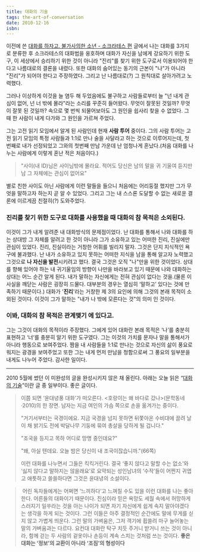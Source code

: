 ```yaml
---
title: 대화의 기술
tags: the-art-of-conversation
date: 2010-12-16
isbn:
---
```

이전에 쓴 [대화를 하자고. 불가사의한 소년 - 소크라테스 편](/lets-talk) 글에서 나는 대화를
3가지로 분류한 후 소크라테스의 대화법을 옹호하며 대화가 자신을 남에게 강요하기 위한 도구, 이 세상에서 승리하기 위한 것이 아니라
"진리"를 찾기 위한 도구로서 이용되어야 한다고 나름대로의 결론을 내렸다. 또한 대화의 숨어있는 동기의 근본이 "나"가
아니라 "진리"가 되어야 한다고 주장하였다. 그리고 난 나름대로(?) 그 원칙대로 살아가려고 노력했다. 

그러나 이상하게 이것을
늘 염두 해 두었음에도 불구하고 사람들로부터 늘 "넌 내게 관심이 없어, 넌 너 밖에 몰라"라는 소리를 꾸준히 들어왔다. 무엇이
잘못된 것일까? 무엇이 잘못 된 것일까? 속으로 몇 번씩 되물어보아도 그 원인을 쉽사리 찾을 수 없었다. 그때 한 사람이 내게 다가와 그 원인을 가르쳐 주었다.

그는 고전 읽기 모임에서 알게 된 사람인데 현재 **사람 투어** 중이다. 그의 사람 투어는 고전 읽기 모임의 특정 사람들과 1:1로 만나
술을 사달라고 하는 것으로 이루어지는데, 첫 번째로 내가 선정되었고 그와의 첫번째 만남 가운데 난 엄청나게 혼났다.(처음 대화를 나누는 사람에게 이렇게
혼난 적은 처음이다.)

> "사이(내 ID)님은 사이님밖에 몰라요. 적어도
당신은 남의 말을 귀 기울여 듣지만 남 그 자체에는 관심이 없어요"

별로 친한 사이도 아닌 사람에게 이런 말들을 들으니 처음에는 어리둥절 했지만 그가 무엇을 말하고자 하는지 곧 알 수 있었다. 그리고 그는 내 스스론 도달할 수 없는 새로운 결론에 이르게끔 친절히(?) 도와주었다.

### 진리를 찾기 위한 도구로 대화를 사용했을 때 대화의 참 목적은 소외된다.

이것이 그가 내게 알려준 내 대화방식의 문제점이었다. 난 대화를 통해서 나와 대화를 하는 상대방 그 자체를 알려고 한 것이 아니라 그가
소유하고 있는 어떠한 진리, 진실에만 관심이 있었다. 진리, 진실이라는 거창한 어휘를 빌리지 말자. 그것은 단지 지식적인 욕구에 불과했다. 난
내가 소유하고 있지 못하는 어떠한 지식을 남을 통해 알고자 노력했고 그것으로 **나
자신을 발전**시키려고 했다. 결국 그것은 오직 "나"만을 위한 것이었다. 상대를 향해 있어야 하는 내 귀기울임의 방향이 나만을 바라보고 있기 때문에 나와 대화하는 상대는 어느 순간 알게 된다. 내가 말하는 자신에게는 전혀 관심이 없다는
것을.(물론 이 사실을 깨닫는 사람은 굉장히 드물다. 대부분의 경우는 열심히 ‘말하고’ 있다는 것에 만족하기 때문이다.) 대화가 '**진리**'라는 거창한 제 3의 요인에 의해 그것의 본래 목적이 소외된 것이다. 이것이 그가 말하는 "내가 나 밖에 모른다는
것"의 의미 인 것이다.

### 이봐, 대화의 참 목적은 관계맺기 에 있다고.

그는 그것이 대화의 목적이라 주장했다. 그에게 있어 대화란 본래 목적은 ‘나’를 충분히 표현하고 ‘너‘를 충분히 알기 위한 도구였다. 그는 이것의 가치를 문자나 말을 통해서가 아니라 행동으로
보여주었다. 짬을 내 사람들을 1:1로 만나는 것으로 자신의 삶이 풍요로워지는 광경을 보여주었고 또한 그는 내게 먼저 만남을 청함으로써 그 풍요의
일부분을 내게도 나누어 주었다. 감사한 일이다.

---------------------

2010 5월에 썼던 이 미완성의 글을 완성시키지 않은 채 올린다. 아래는 오늘 읽은 “[대화의 기술](http://h21.hani.co.kr/arti/COLUMN/130/28107.html)”이란 글 중 일부이다. 좋은 글이다.

> 이쯤 되면 ‘윤대녕풍 대화’가
떠오른다. <호랑이는 왜 바다로 갔나>(문학동네·2010)의
한 장면. 남자는 지금 여인의 가슴 쪽으로 손을 옮겨가는 중이다. 
>
>"거기서부터는
국경이에요.
지금 국경을 넘지 못하면 뒤쫓아온 수비대에 끌려 날이 채 밝기도 전에 박달나무 기둥에 묶여
총살을 당하게 될 겁니다."
> 
> "조국을 등지고 목하 어디로 망명 중인데요?"
> 
> "왜, 아실 텐데요. 오늘 밤은 당신이 내 조국이잖습니까."(66쪽) 
>  
> 이런 대화를 나누면서 그들은 킥킥거린다.
결국 ‘좋지 않다고 말할 수는 없소’와 ‘싫지 않다고 말하지는 않을래요’로 요약되는 성인남녀의 ‘수작’들이 어쩐지 귀엽고
애틋하고 쓸쓸하다면 그것은 윤대녕의 소설이다.


> 어린 독자들에게는 어쩌면 ‘느끼하다’고
느껴질 수도 있을 이런 대화를 나는 좋아한다. 어른들의 대화이기 때문이다. 진심이라 믿은 욕망도 세월 속에서
허망하게 스러지기 일쑤라는 것을 아는 나이가 되면 자기 자신에게 쉽게 속지 말아야겠다는 생각을 하게 되는 것이다. 그런 이들은 아주 결정적인 순간에도 말에 무게를 싣지 않고 가볍게 띄운다. 그런 말의 가벼움은,
그저 객기에 휩쓸려 마구 늘어놓는 말의 가벼움과는 다르다. 요컨대 대화란 탁구 치듯
주거니 받거니 쓰는 것이 아니라, 함께 걷는 두 사람의 겉옷이나 손등이 계속 스치는 것처럼 쓰는 것이다.
**좋은 대화는 ‘정보’의
교환이 아니라 ‘조짐’의 형성이다**
